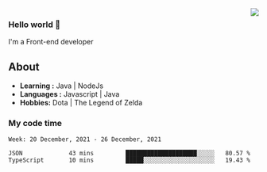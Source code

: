 <img align='right' src="https://github-readme-stats.vercel.app/api?username=jumodada&show_icons=true&theme=vue">

### Hello world 👋

I'm a Front-end developer 
    
## About
-  **Learning :** Java | NodeJs
-  **Languages :** Javascript | Java
-  **Hobbies:** Dota | The Legend of Zelda

### My code time

<!--START_SECTION:waka-->
```text
Week: 20 December, 2021 - 26 December, 2021

JSON             43 mins         ████████████████████░░░░░   80.57 % 
TypeScript       10 mins         █████░░░░░░░░░░░░░░░░░░░░   19.43 % 
```
<!--END_SECTION:waka-->
